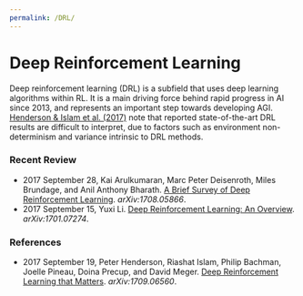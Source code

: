```yaml
---
permalink: /DRL/
---
```

# Deep Reinforcement Learning

Deep reinforcement learning (DRL) is a subfield that uses deep learning algorithms within RL. It is a main driving force behind rapid progress in AI since 2013, and represents an important step towards developing AGI. [Henderson & Islam et al. (2017)](https://arxiv.org/abs/1709.06560) note that reported state-of-the-art DRL results are difficult to interpret, due to factors such as environment non-determinism and variance intrinsic to DRL methods.

### Recent Review

* 2017 September 28, Kai Arulkumaran, Marc Peter Deisenroth, Miles Brundage, and Anil Anthony Bharath. [A Brief Survey of Deep Reinforcement Learning](https://arxiv.org/abs/1708.05866). *arXiv:1708.05866*.
* 2017 September 15, Yuxi Li. [Deep Reinforcement Learning: An Overview](https://arxiv.org/abs/1701.07274). *arXiv:1701.07274*.

### References

* 2017 September 19, Peter Henderson, Riashat Islam, Philip Bachman, Joelle Pineau, Doina Precup, and David Meger. [Deep Reinforcement Learning that Matters](https://arxiv.org/abs/1709.06560). *arXiv:1709.06560*.


